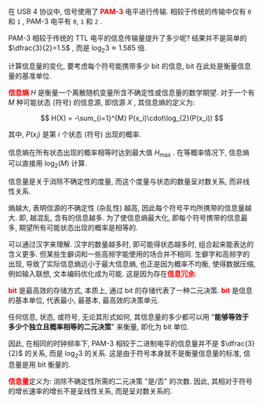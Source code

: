 
在 USB 4 协议中, 信号使用了 <font color=red><b>PAM-3</b></font> 电平进行传输. 相较于传统的传输中仅有 `0` 和 `1` , PAM-3 电平有 `0`, `1` 和 `2` .

PAM-3 相较于传统的 TTL 电平的信息传输量提升了多少呢? 
结果并不是简单的 $\dfrac{3}{2}=1.5$ , 而是 $\log_{2}{3}\approx 1.585$ 倍.

计算信息量的变化, 要考虑每个符号能携带多少 bit 的信息, bit 在此处是衡量信息量的基准单位. 

<font color=red><b>信息熵</b></font> $H$ 是衡量一个离散随机变量所含不确定性或信息量的数学期望.
对于一个有 $M$ 种可能状态 (符号) 的信息源, 即信源 $X$ , 其信息熵的定义为:

$$
H(X) = -\sum_{i=1}^{M}
P(x_i)\cdot\log_{2}(P(x_i))
$$

其中, $P(x_i)$ 是第 $i$ 个状态 (符号) 出现的概率.

信息熵在所有状态出现的概率相等时达到最大值 $H_{\max}$ .
在等概率情况下, 信息熵可以直接用 $\log_{2}(M)$ 计算.

信息量是关于消除不确定性的度量, 而这个度量与状态的数量呈对数关系, 而非线性关系.

熵越大, 表明信源的不确定性 (杂乱性) 越高, 因此每个符号平均所携带的信息量越大.
即, 越混乱, 含有的信息越多.
为了使信息熵最大化, 即每个符号携带的信息最多, 期望所有可能状态出现的概率是相等的.

可以通过汉字来理解. 
汉字的数量越多时, 即可能得状态越多时, 组合起来能表达的含义更多. 
但某些生僻词和一些高频字能使用的场合并不相同. 
生僻字和高频字的出现, 导致了实际信息熵远小于最大信息熵, 也正是因为概率不均衡, 使得数据压缩, 例如输入联想, 文本编码优化成为可能. 这是因为存在<font color=red><b>信息冗余</b></font>.

<font color=red><b>bit</b></font> 是最高效的存储方式, 本质上, 通过 bit 的存储代表了一种二元决策. 
<font color=red><b>bit</b></font> 是信息的基本单位, 代表最小, 最基本, 最高效的决策单元.

任何信息, 状态, 或符号, 无论其形式如何, 其信息量的多少都可以用 "**能够等效于多少个独立且概率相等的二元决策**" 来衡量, 即化为 bit 单位.

因此, 在相同的时钟频率下, PAM-3 相较于二进制电平的信息量并不是 $\dfrac{3}{2}$ 的关系, 而是 $\log_{2}3$ 的关系. 
这是由于符号本身就不是衡量信息量的标准, 信息量是用 bit 衡量的.

<font color=red><b>信息量</b></font>定义为: 消除不确定性所需的二元决策 "是/否" 的次数.
因此, 其相对于符号的增长速率的增长不是呈线性关系, 而是呈对数关系的.
